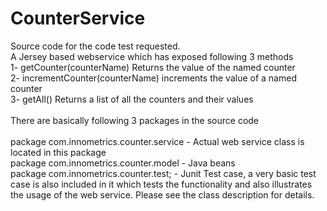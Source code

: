 # CounterService
Source code for the code test requested.<BR>
A Jersey based webservice which has exposed following 3 methods <BR>
1- getCounter(counterName) Returns the value of the named counter<BR>
2- incrementCounter(counterName) increments the value of a named counter<BR>
3- getAll() Returns a list of all the counters and their values<BR>
<BR>
There are basically following 3 packages in the source code<BR>
<BR>
package com.innometrics.counter.service   -   Actual web service class is located in this package<BR>
package com.innometrics.counter.model     -   Java beans<BR>
package com.innometrics.counter.test;     -   Junit Test case, a very basic test case is also included in it which tests the functionality and also illustrates the usage of the web service. Please see the class description for details.



